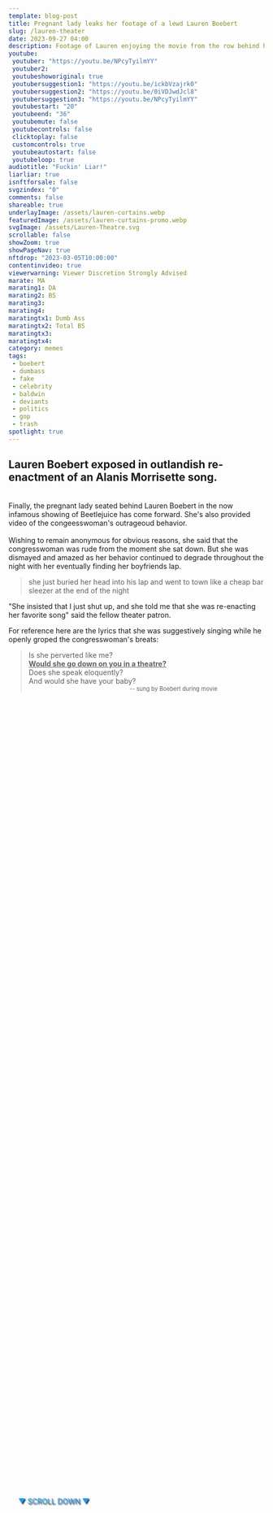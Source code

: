 ```yaml
---
template: blog-post
title: Pregnant lady leaks her footage of a lewd Lauren Boebert
slug: /lauren-theater
date: 2023-09-27 04:00
description: Footage of Lauren enjoying the movie from the row behind her 
youtube:
 youtuber: "https://youtu.be/NPcyTyilmYY"
 youtuber2: 
 youtubeshoworiginal: true
 youtubersuggestion1: "https://youtu.be/ickbVzajrk0"
 youtubersuggestion2: "https://youtu.be/0iVDJwdJcl8"
 youtubersuggestion3: "https://youtu.be/NPcyTyilmYY"
 youtubestart: "20"
 youtubeend: "36"
 youtubemute: false
 youtubecontrols: false
 clicktoplay: false
 customcontrols: true
 youtubeautostart: false
 youtubeloop: true
audiotitle: "Fuckin' Liar!"
liarliar: true
isnftforsale: false
svgzindex: "0"
comments: false
shareable: true
underlayImage: /assets/lauren-curtains.webp
featuredImage: /assets/lauren-curtains-promo.webp
svgImage: /assets/Lauren-Theatre.svg
scrollable: false
showZoom: true
showPageNav: true
nftdrop: "2023-03-05T10:00:00"
contentinvideo: true
viewerwarning: Viewer Discretion Strongly Advised
marate: MA
marating1: DA
marating2: BS
marating3: 
marating4: 
maratingtx1: Dumb Ass
maratingtx2: Total BS
maratingtx3: 
maratingtx4: 
category: memes
tags: 
 - boebert
 - dumbass
 - fake
 - celebrity
 - baldwin
 - deviants
 - politics
 - gop
 - trash
spotlight: true
---
```


<div style="position:absolute; top:75vh; text-shadow:2px 2px 2px #333; color:#1D9BF0 !important; padding-left:2vw; animation:fadeout 4s forwards; animation-delay:4s;">
▼ SCROLL DOWN ▼
</div>

<div class="contentbody" style="text-align:left !important; margin-top:0;">

## Lauren Boebert exposed in outlandish re-enactment of an Alanis Morrisette song.

<br />
Finally, the pregnant lady seated behind Lauren Boebert in the now infamous showing of Beetlejuice has come forward. She's also provided video of the congeesswoman's outrageoud behavior.
<br /><br />
Wishing to remain anonymous for obvious reasons, she said that the congresswoman was rude from the moment she sat down. But she was dismayed and amazed as her behavior continued to degrade throughout the night with her eventually finding her boyfriends lap.

<blockquote>she just buried her head into his lap and went to town like a cheap bar sleezer at the end of the night</blockquote>

"She insisted that I just shut up, and she told me that she was re-enacting her favorite song" said the fellow theater patron.

For reference here are the lyrics that she was suggestively singing while he openly groped the congresswoman's breats:

<blockquote>Is she perverted like me?<br />
<span style="font-weight:bold; text-decoration:underline;">Would she go down on you in a theatre?</span><br />
Does she speak eloquently?<br />
And would she have your baby?<br />
<div style="font-size:80%; text-align:right; margin-right:20%;">-- sung by Boebert during movie</div></blockquote>


</div>